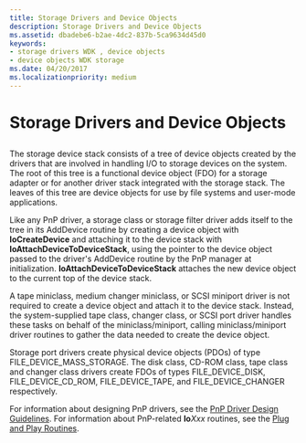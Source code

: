 ```yaml
---
title: Storage Drivers and Device Objects
description: Storage Drivers and Device Objects
ms.assetid: dbadebe6-b2ae-4dc2-837b-5ca9634d45d0
keywords:
- storage drivers WDK , device objects
- device objects WDK storage
ms.date: 04/20/2017
ms.localizationpriority: medium
---
```


# Storage Drivers and Device Objects


## <span id="ddk_storage_drivers_and_device_objects_kg"></span><span id="DDK_STORAGE_DRIVERS_AND_DEVICE_OBJECTS_KG"></span>


The storage device stack consists of a tree of device objects created by the drivers that are involved in handling I/O to storage devices on the system. The root of this tree is a functional device object (FDO) for a storage adapter or for another driver stack integrated with the storage stack. The leaves of this tree are device objects for use by file systems and user-mode applications.

Like any PnP driver, a storage class or storage filter driver adds itself to the tree in its AddDevice routine by creating a device object with **IoCreateDevice** and attaching it to the device stack with **IoAttachDeviceToDeviceStack**, using the pointer to the device object passed to the driver's AddDevice routine by the PnP manager at initialization. **IoAttachDeviceToDeviceStack** attaches the new device object to the current top of the device stack.

A tape miniclass, medium changer miniclass, or SCSI miniport driver is not required to create a device object and attach it to the device stack. Instead, the system-supplied tape class, changer class, or SCSI port driver handles these tasks on behalf of the miniclass/miniport, calling miniclass/miniport driver routines to gather the data needed to create the device object.

Storage port drivers create physical device objects (PDOs) of type FILE\_DEVICE\_MASS\_STORAGE. The disk class, CD-ROM class, tape class and changer class drivers create FDOs of types FILE\_DEVICE\_DISK, FILE\_DEVICE\_CD\_ROM, FILE\_DEVICE\_TAPE, and FILE\_DEVICE\_CHANGER respectively.

For information about designing PnP drivers, see the [PnP Driver Design Guidelines](https://docs.microsoft.com/windows-hardware/drivers/kernel/pnp-driver-design-guidelines). For information about PnP-related **Io***Xxx* routines, see the [Plug and Play Routines](https://docs.microsoft.com/windows-hardware/drivers/ddi/index).

 

 




